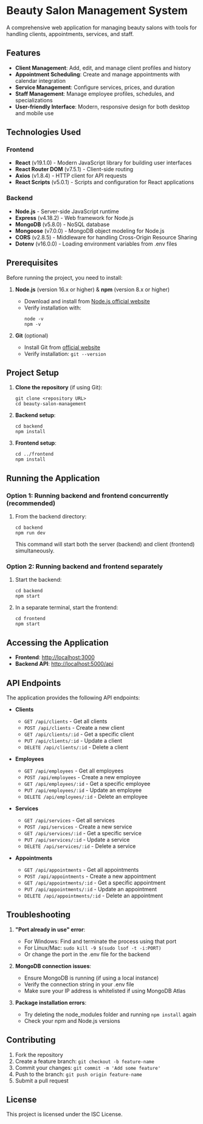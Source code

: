 # Beauty Salon Management System

A comprehensive web application for managing beauty salons with tools for handling clients, appointments, services, and staff.

## Features

- **Client Management**: Add, edit, and manage client profiles and history
- **Appointment Scheduling**: Create and manage appointments with calendar integration
- **Service Management**: Configure services, prices, and duration
- **Staff Management**: Manage employee profiles, schedules, and specializations
- **User-friendly Interface**: Modern, responsive design for both desktop and mobile use

## Technologies Used

### Frontend
- **React** (v19.1.0) - Modern JavaScript library for building user interfaces
- **React Router DOM** (v7.5.1) - Client-side routing
- **Axios** (v1.8.4) - HTTP client for API requests
- **React Scripts** (v5.0.1) - Scripts and configuration for React applications

### Backend
- **Node.js** - Server-side JavaScript runtime
- **Express** (v4.18.2) - Web framework for Node.js
- **MongoDB** (v5.8.0) - NoSQL database
- **Mongoose** (v7.0.0) - MongoDB object modeling for Node.js
- **CORS** (v2.8.5) - Middleware for handling Cross-Origin Resource Sharing
- **Dotenv** (v16.0.0) - Loading environment variables from .env files

## Prerequisites

Before running the project, you need to install:

1. **Node.js** (version 16.x or higher) & **npm** (version 8.x or higher)
   - Download and install from [Node.js official website](https://nodejs.org/)
   - Verify installation with:
     ```
     node -v
     npm -v
     ```

2. **Git** (optional)
   - Install Git from [official website](https://git-scm.com/downloads)
   - Verify installation: `git --version`

## Project Setup

1. **Clone the repository** (if using Git):
   ```
   git clone <repository URL>
   cd beauty-salon-management
   ```

2. **Backend setup**:
   ```
   cd backend
   npm install
   ```

3. **Frontend setup**:
   ```
   cd ../frontend
   npm install
   ```

## Running the Application

### Option 1: Running backend and frontend concurrently (recommended)

1. From the backend directory:
   ```
   cd backend
   npm run dev
   ```
   This command will start both the server (backend) and client (frontend) simultaneously.

### Option 2: Running backend and frontend separately

1. Start the backend:
   ```
   cd backend
   npm start
   ```

2. In a separate terminal, start the frontend:
   ```
   cd frontend
   npm start
   ```

## Accessing the Application

- **Frontend**: [http://localhost:3000](http://localhost:3000)
- **Backend API**: [http://localhost:5000/api](http://localhost:5000/api)

## API Endpoints

The application provides the following API endpoints:

- **Clients**
   - `GET /api/clients` - Get all clients
   - `POST /api/clients` - Create a new client
   - `GET /api/clients/:id` - Get a specific client
   - `PUT /api/clients/:id` - Update a client
   - `DELETE /api/clients/:id` - Delete a client

- **Employees**
   - `GET /api/employees` - Get all employees
   - `POST /api/employees` - Create a new employee
   - `GET /api/employees/:id` - Get a specific employee
   - `PUT /api/employees/:id` - Update an employee
   - `DELETE /api/employees/:id` - Delete an employee

- **Services**
   - `GET /api/services` - Get all services
   - `POST /api/services` - Create a new service
   - `GET /api/services/:id` - Get a specific service
   - `PUT /api/services/:id` - Update a service
   - `DELETE /api/services/:id` - Delete a service

- **Appointments**
   - `GET /api/appointments` - Get all appointments
   - `POST /api/appointments` - Create a new appointment
   - `GET /api/appointments/:id` - Get a specific appointment
   - `PUT /api/appointments/:id` - Update an appointment
   - `DELETE /api/appointments/:id` - Delete an appointment

## Troubleshooting

1. **"Port already in use" error**:
   - For Windows: Find and terminate the process using that port
   - For Linux/Mac: `sudo kill -9 $(sudo lsof -t -i:PORT)`
   - Or change the port in the .env file for the backend

2. **MongoDB connection issues**:
   - Ensure MongoDB is running (if using a local instance)
   - Verify the connection string in your .env file
   - Make sure your IP address is whitelisted if using MongoDB Atlas

3. **Package installation errors**:
   - Try deleting the node_modules folder and running `npm install` again
   - Check your npm and Node.js versions

## Contributing

1. Fork the repository
2. Create a feature branch: `git checkout -b feature-name`
3. Commit your changes: `git commit -m 'Add some feature'`
4. Push to the branch: `git push origin feature-name`
5. Submit a pull request

## License

This project is licensed under the ISC License.
